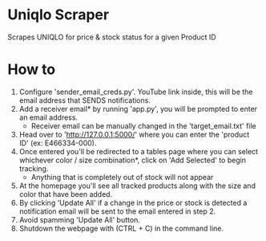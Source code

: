 # Uniqlo Scraper
Scrapes UNIQLO for price &amp; stock status for a given Product ID

# How to 
 1. Configure 'sender_email_creds.py'. YouTube link inside, this will be the email address that SENDS notifications.
 2. Add a receiver email* by running 'app.py', you will be prompted to enter an email address.
    - Receiver email can be manually changed in the 'target_email.txt' file
 3. Head over to 'http://127.0.0.1:5000/' where you can enter the 'product ID' (ex: E466334-000).
 4. Once entered you'll be redirected to a tables page where you can select whichever color / size combination*, click on 'Add Selected' to begin tracking.
    - Anything that is completely out of stock will not appear
 5. At the homepage you'll see all tracked products along with the size and color that have been added.
 6. By clicking 'Update All' if a change in the price or stock is detected a notification email will be sent to the email entered in step 2.
 7. Avoid spamming 'Update All' button.
 8. Shutdown the webpage with (CTRL + C) in the command line.

